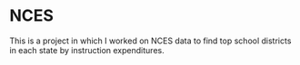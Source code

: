 # NCES
This is a project in which I worked on NCES data to find top school districts in each state by instruction expenditures.
